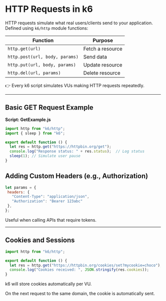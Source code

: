 # HTTP Requests in k6

HTTP requests simulate what real users/clients send to your application. Defined using `k6/http` module functions:

| Function                     | Purpose                          |
|------------------------------|----------------------------------|
| `http.get(url)`              | Fetch a resource                 |
| `http.post(url, body, params)` | Send data                        |
| `http.put(url, body, params)` | Update resource                 |
| `http.del(url, params)`      | Delete resource                 |

👉 Every k6 script simulates VUs making HTTP requests repeatedly.

---

## Basic GET Request Example
**Script: GetExample.js**
```javascript
import http from "k6/http";
import { sleep } from "k6";

export default function () {
  let res = http.get("https://httpbin.org/get");
  console.log("Response status: " + res.status);  // Log status
  sleep(1); // Simulate user pause
}
 ```

 ## Adding Custom Headers (e.g., Authorization)

 ```javascript
let params = {
  headers: {
    "Content-Type": "application/json",
    "Authorization": "Bearer 123abc"
  },
};

```
Useful when calling APIs that require tokens.

---

## Cookies and Sessions

```javascript
import http from "k6/http";

export default function () {
  let res = http.get("https://httpbin.org/cookies/set?mycookie=choco");
  console.log("Cookies received: ", JSON.stringify(res.cookies));
}
```
k6 will store cookies automatically per VU.

On the next request to the same domain, the cookie is automatically sent.




